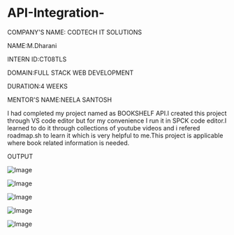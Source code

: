 # API-Integration-

COMPANY'S NAME: CODTECH IT SOLUTIONS 

NAME:M.Dharani

INTERN ID:CT08TLS

DOMAIN:FULL STACK WEB DEVELOPMENT 

DURATION:4 WEEKS

MENTOR'S NAME:NEELA SANTOSH 

I had completed my project named as BOOKSHELF API.I created this project through VS code editor but for my convenience I run it in SPCK code editor.I learned to do it through collections of youtube videos and i refered roadmap.sh to learn it which is very helpful to me.This project is applicable where book related information is needed.

OUTPUT

![Image](https://github.com/user-attachments/assets/788a3eed-06f7-4028-a093-153afb055f9f)


![Image](https://github.com/user-attachments/assets/83834172-afb0-4d0f-be44-bdfce60fb1d9)


![Image](https://github.com/user-attachments/assets/fa406661-58ed-47c0-a18e-8efb1225dbd4)


![Image](https://github.com/user-attachments/assets/16831f3b-fe41-4817-9b0e-f6b70c7ff844)


![Image](https://github.com/user-attachments/assets/93e71f56-4d50-41f8-8cbe-a4c41436c17a)
